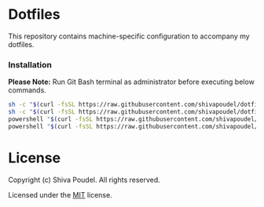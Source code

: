 # Dotfiles

This repository contains machine-specific configuration to accompany my dotfiles.

### Installation

**Please Note:** Run Git Bash terminal as administrator before executing below commands.

```bash
sh -c "$(curl -fsSL https://raw.githubusercontent.com/shivapoudel/dotfiles/main/zip/install.sh)" # Setup zip
sh -c "$(curl -fsSL https://raw.githubusercontent.com/shivapoudel/dotfiles/main/rsync/install.sh)" # Setup rsync
powershell "$(curl -fsSL https://raw.githubusercontent.com/shivapoudel/dotfiles/main/git/install.ps1)" # Setup git
powershell "$(curl -fsSL https://raw.githubusercontent.com/shivapoudel/dotfiles/main/local/install.ps1)" # Setup local
```

# License

Copyright (c) Shiva Poudel. All rights reserved.

Licensed under the [MIT](http://shivapoudel.mit-license.org) license.
